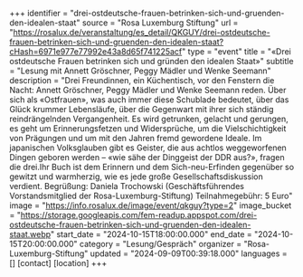 +++
identifier = "drei-ostdeutsche-frauen-betrinken-sich-und-gruenden-den-idealen-staat"
source = "Rosa Luxemburg Stiftung"
url = "https://rosalux.de/veranstaltung/es_detail/QKGUY/drei-ostdeutsche-frauen-betrinken-sich-und-gruenden-den-idealen-staat?cHash=6971e977e77992e43a8d65f741225acf"
type = "event"
title = "«Drei ostdeutsche Frauen betrinken sich und gründen den idealen Staat»"
subtitle = "Lesung mit Annett Gröschner, Peggy Mädler und Wenke Seemann"
description = "Drei Freundinnen, ein Küchentisch, vor den Fenstern die Nacht: Annett Gröschner, Peggy Mädler und Wenke Seemann reden. Über sich als «Ostfrauen», was auch immer diese Schublade bedeutet, über das Glück krummer Lebensläufe, über die Gegenwart mit ihrer sich ständig reindrängelnden Vergangenheit. Es wird getrunken, gelacht und gerungen, es geht um Erinnerungsfetzen und Widersprüche, um die Vielschichtigkeit von Prägungen und um mit den Jahren fremd gewordene Ideale. Im japanischen Volksglauben gibt es Geister, die aus achtlos weggeworfenen Dingen geboren werden – «wie sähe der Dinggeist der DDR aus?», fragen die drei.Ihr Buch ist dem Erinnern und dem Sich-neu-Erfinden gegenüber so gewitzt und warmherzig, wie es jede große Gesellschaftsdiskussion verdient.
Begrüßung: Daniela Trochowski (Geschäftsführendes Vorstandsmitglied der Rosa-Luxemburg-Stiftung)
Teilnahmegebühr: 5 Euro"
image = "https://info.rosalux.de/image/event/qkguy?type=2"
image_bucket = "https://storage.googleapis.com/fem-readup.appspot.com/drei-ostdeutsche-frauen-betrinken-sich-und-gruenden-den-idealen-staat.webp"
start_date = "2024-10-15T18:00:00.000"
end_date = "2024-10-15T20:00:00.000"
category = "Lesung/Gespräch"
organizer = "Rosa-Luxemburg-Stiftung"
updated = "2024-09-09T00:39:18.000"
languages = []
[contact]
[location]
+++